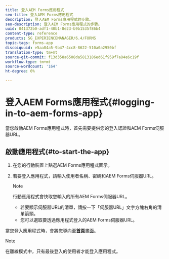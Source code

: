 ```yaml
---
title: 登入AEM Forms應用程式
seo-title: 登入AEM Forms應用程式
description: 登入AEM Forms應用程式的步驟。
seo-description: 登入AEM Forms應用程式的步驟。
uuid: 041372b0-adf1-40b1-8e23-b9b1535f86b4
content-type: reference
products: SG_EXPERIENCEMANAGER/6.4/FORMS
topic-tags: forms-app
discoiquuid: e5aa84a5-9b47-4cc8-8622-510a0a2950bf
translation-type: tm+mt
source-git-commit: f13d358a6508da5813186ed61f959f7a84e6c19f
workflow-type: tm+mt
source-wordcount: '164'
ht-degree: 0%

---
```



# 登入AEM Forms應用程式{#logging-in-to-aem-forms-app}

當您啟動AEM Forms應用程式時，首先需要提供您的登入認證和AEM Forms伺服器URL。

## 啟動應用程式{#to-start-the-app}

1. 在您的行動裝置上點選AEM Forms應用程式圖示。
1. 若要登入應用程式，請輸入使用者名稱、密碼和AEM Forms伺服器URL。

   >[!NOTE]
   >
   >行動應用程式會快取您輸入的所有AEM Forms伺服器URL。
   >
   >* 若要顯示伺服器URL的清單，請按一下「伺服器URL」文字方塊右角的清單箭頭。
   >* 您可以選取要透過應用程式登入的AEM Forms伺服器URL。


當您登入應用程式時，會將您導向至&#x200B;[**首頁**&#x200B;畫面](/help/forms/using/home-screen.md)。

>[!NOTE]
>
>在離線模式中，只有最後登入的使用者才能登入應用程式。
